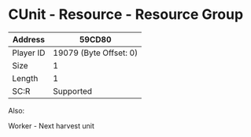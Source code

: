 
#  CUnit - Resource - Resource Group
Address   | 59CD80
----------|-------------
Player ID | 19079 (Byte Offset: 0)
Size 	  | 1
Length 	  | 1
SC:R      | Supported

Also:
Worker - Next harvest unit
